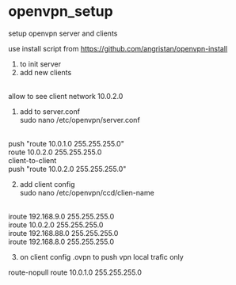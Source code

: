 # openvpn_setup
setup openvpn server and clients

use install script from 
https://github.com/angristan/openvpn-install
1. to init server
2. add new clients

<br />allow to see client network 10.0.2.0

1. add to server.conf
<br />sudo nano /etc/openvpn/server.conf

<br />push "route 10.0.1.0 255.255.255.0"
<br />route 10.0.2.0 255.255.255.0
<br />client-to-client
<br />push "route 10.0.2.0 255.255.255.0"

2. add client config
<br />sudo nano /etc/openvpn/ccd/clien-name

<br />iroute 192.168.9.0 255.255.255.0
<br />iroute 10.0.2.0 255.255.255.0
<br />iroute 192.168.88.0 255.255.255.0
<br />iroute 192.168.8.0 255.255.255.0

3. on client config .ovpn to push vpn local trafic only

route-nopull
route 10.0.1.0 255.255.255.0
